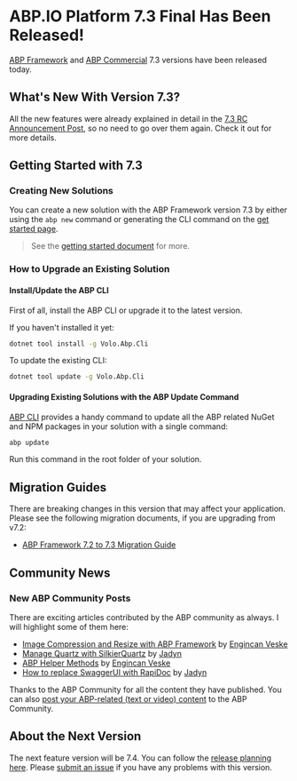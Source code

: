 # ABP.IO Platform 7.3 Final Has Been Released!

[ABP Framework](https://abp.io/) and [ABP Commercial](https://commercial.abp.io/) 7.3 versions have been released today.

## What's New With Version 7.3?

All the new features were already explained in detail in the [7.3 RC Announcement Post](https://blog.abp.io/abp/ABP.IO-Platform-7-3-RC-Has-Been-Published), so no need to go over them again. Check it out for more details. 

## Getting Started with 7.3

### Creating New Solutions

You can create a new solution with the ABP Framework version 7.3 by either using the `abp new` command or generating the CLI command on the [get started page](https://abp.io/get-started).

> See the [getting started document](https://docs.abp.io/en/abp/latest/Getting-Started) for more.

### How to Upgrade an Existing Solution

#### Install/Update the ABP CLI

First of all, install the ABP CLI or upgrade it to the latest version.

If you haven't installed it yet:

```bash
dotnet tool install -g Volo.Abp.Cli
```

To update the existing CLI:

```bash
dotnet tool update -g Volo.Abp.Cli
```

#### Upgrading Existing Solutions with the ABP Update Command

[ABP CLI](https://docs.abp.io/en/abp/latest/CLI) provides a handy command to update all the ABP related NuGet and NPM packages in your solution with a single command:

```bash
abp update
```

Run this command in the root folder of your solution.

## Migration Guides

There are breaking changes in this version that may affect your application. 
Please see the following migration documents, if you are upgrading from v7.2:

* [ABP Framework 7.2 to 7.3 Migration Guide](https://docs.abp.io/en/abp/7.3/Migration-Guides/Abp-7_3)

## Community News

### New ABP Community Posts

There are exciting articles contributed by the ABP community as always. I will highlight some of them here:

* [Image Compression and Resize with ABP Framework](https://community.abp.io/posts/image-compression-and-resize-with-abp-framework-4v2gpb7g) by [Engincan Veske](https://twitter.com/EngincanVeske)
* [Manage Quartz with SilkierQuartz](https://community.abp.io/posts/manage-quartz-with-silkierquartz-xb4ovbj9) by [Jadyn](https://community.abp.io/members/Jadyn)
* [ABP Helper Methods](https://community.abp.io/posts/abp-helper-methods-04dk74cq) by [Engincan Veske](https://twitter.com/EngincanVeske)
* [How to replace SwaggerUI with RapiDoc](https://community.abp.io/posts/how-to-replace-swaggerui-with-rapidoc-hw7pktmz) by [Jadyn](https://community.abp.io/members/Jadyn)

Thanks to the ABP Community for all the content they have published. You can also [post your ABP-related (text or video) content](https://community.abp.io/articles/submit) to the ABP Community.

## About the Next Version

The next feature version will be 7.4. You can follow the [release planning here](https://github.com/abpframework/abp/milestones). Please [submit an issue](https://github.com/abpframework/abp/issues/new) if you have any problems with this version.
